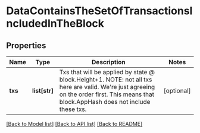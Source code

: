 # DataContainsTheSetOfTransactionsIncludedInTheBlock

## Properties
Name | Type | Description | Notes
------------ | ------------- | ------------- | -------------
**txs** | **list[str]** | Txs that will be applied by state @ block.Height+1. NOTE: not all txs here are valid.  We&#x27;re just agreeing on the order first. This means that block.AppHash does not include these txs. | [optional] 

[[Back to Model list]](../README.md#documentation-for-models) [[Back to API list]](../README.md#documentation-for-api-endpoints) [[Back to README]](../README.md)

